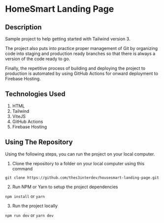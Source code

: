 # HomeSmart Landing Page

## Description

Sample project to help getting started with Tailwind version 3.

The project also puts into practice proper management of Git by organizing code into staging and production ready branches so that there is always a version of the code ready to go.

Finally, the repetitive process of building and deploying the project to production is automated by using GitHub Actions for onward deployment to Firebase Hosting.

## Technologies Used

1. HTML
2. Tailwind
3. ViteJS
4. GitHub Actions
5. Firebase Hosting

## Using The Repository

Using the following steps, you can run the project on your local computer.

1. Clone the repository to a folder on your local computer using this command

`git clone https://github.com/thes3interdev/housesmart-landing-page.git`

2. Run NPM or Yarn to setup the project dependencies

`npm install` or `yarn`

3. Run the project locally

`npm run dev` or `yarn dev`

